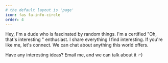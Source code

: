 ```yaml
---
# the default layout is 'page'
icon: fas fa-info-circle
order: 4
---
```


Hey, I'm a dude who is fascinated by random things. I'm a certified "Oh, that's interesting " enthusiast. I share everything I find interesting. 
If you're like me, let's connect. We can chat about anything this world offers.

Have any interesting ideas? Email me, and we can talk about it :-)